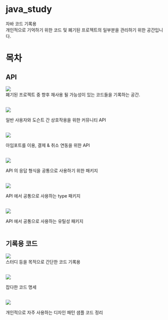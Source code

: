 # java_study
자바 코드 기록용<br/>
개인적으로 기억하기 위한 코드 및 폐기된 프로젝트의 일부분을 관리하기 위한 공간입니다.

<h1>목차</h1>
<h2>API</h2>
<img src="https://img.shields.io/badge/api-FFCA28?style=flat-square&logo=java&logoColor=white"/>
<div>폐기된 프로젝트 중 향후 재사용 될 가능성이 있는 코드들을 기록하는 공간.</div><br/>

<img src="https://img.shields.io/badge/community.board-FFCA28?style=flat-square&logo=java&logoColor=white"/> <br/>
<div>일반 사용자와 도슨트 간 상호작용을 위한 커뮤니티 API</div><br/>

<img src="https://img.shields.io/badge/payment-FFCA28?style=flat-square&logo=java&logoColor=white"/> <br/>
<div>아임포트를 이용, 결제 & 취소 연동을 위한 API</div><br/>

<img src="https://img.shields.io/badge/result-FFCA28?style=flat-square&logo=java&logoColor=white"/> <br/>
<div>API 의 응답 형식을 공통으로 사용하기 위한 패키지</div><br/>

<img src="https://img.shields.io/badge/type-FFCA28?style=flat-square&logo=java&logoColor=white"/> <br/>
<div>API 에서 공통으로 사용하는 type 패키지</div><br/>

<img src="https://img.shields.io/badge/utils-FFCA28?style=flat-square&logo=java&logoColor=white"/> <br/>
<div>API 에서 공통으로 사용하는 유틸성 패키지</div><br/>

<h2>기록용 코드</h2>
<img src="https://img.shields.io/badge/simple-FFCA28?style=flat-square&logo=java&logoColor=white"/>
<div>스터디 등을 목적으로 간단한 코드 기록용</div><br/>

<img src="https://img.shields.io/badge/code-FFCA28?style=flat-square&logo=java&logoColor=white"/> <br/>
<div>잡다한 코드 명세</div><br/>

<img src="https://img.shields.io/badge/design-FFCA28?style=flat-square&logo=java&logoColor=white"/> <br/>
<div>개인적으로 자주 사용하는 디자인 패턴 샘플 코드 정리</div><br/>

